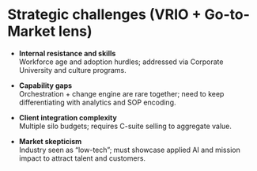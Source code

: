 # Strategic challenges (VRIO + Go-to-Market lens)

- **Internal resistance and skills**  
  Workforce age and adoption hurdles; addressed via Corporate University and culture programs.

- **Capability gaps**  
  Orchestration + change engine are rare together; need to keep differentiating with analytics and SOP encoding.

- **Client integration complexity**  
  Multiple silo budgets; requires C-suite selling to aggregate value.

- **Market skepticism**  
  Industry seen as “low-tech”; must showcase applied AI and mission impact to attract talent and customers.
